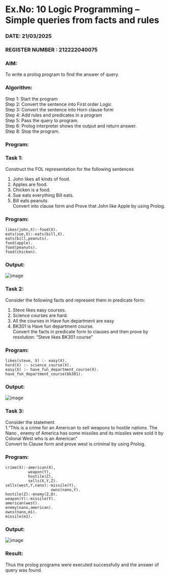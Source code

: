 # Ex.No: 10  Logic Programming –  Simple queries from facts and rules
### DATE: 21/03/2025                                                   
### REGISTER NUMBER : 212222040075

### AIM: 
To write a prolog program to find the answer of query. 

###  Algorithm:
 Step 1: Start the program <br> 
 Step 2: Convert the sentence into First order Logic  <br> 
 Step 3:  Convert the sentence into Horn clause form  <br> 
 Step 4: Add rules and predicates in a program   <br> 
 Step 5:  Pass the query to program. <br> 
 Step 6: Prolog interpreter shows the output and return answer. <br> 
 Step 8:  Stop the program.

### Program:

### Task 1:
Construct the FOL representation for the following sentences <br> 
1.	John likes all kinds of food.  <br> 
2.	Apples are food.  <br> 
3.	Chicken is a food.  <br> 
4.	Sue eats everything Bill eats. <br> 
5.	 Bill eats peanuts  <br> 
   Convert into clause form and Prove that John like Apple by using Prolog. <br> 

### Program:
```
likes(john,X):-food(X).
eats(sue,X):-eats(bill,X).
eats(bill,peanuts).
food(apple).
food(peanuts).
food(chicken).
```
### Output:

![image](https://github.com/user-attachments/assets/4a791b34-f20c-408f-a106-3d82c6824314)


### Task 2:
Consider the following facts and represent them in predicate form: <br>              
1.	Steve likes easy courses. <br> 
2.	Science courses are hard. <br> 
3. All the courses in Have fun department are easy <br> 
4. BK301 is Have fun department course.<br> 
Convert the facts in predicate form to clauses and then prove by resolution: “Steve likes BK301 course”<br> 

### Program:
```
likes(steve, X) :- easy(X).
hard(X) :- science_course(X).
easy(X) :- have_fun_department_course(X).
have_fun_department_course(bk301).
```
### Output:

![image](https://github.com/user-attachments/assets/96eb6508-47b9-4034-b6e4-7cc4c2d68c6b)


### Task 3:
Consider the statement <br> 
1.“This is a crime for an American to sell weapons to hostile nations. The Nano , enemy of America has some missiles and its missiles were sold it by Colonal West who is an American” <br> 
Convert to Clause form and prove west is criminal by using Prolog.<br> 
### Program:
```
crime(X):-american(X),
    	  weapon(Y),
    	  hostile(Z),
          sells(X,Y,Z).
sells(west,Y,nano):-missile(Y),
    				owns(nano,Y).
hostile(Z):-enemy(Z,D).
weapon(Y):-missile(Y).
american(west).
enemy(nano,american).
owns(nano,m1).
missile(m1).
```
### Output:

![image](https://github.com/user-attachments/assets/5a05bb47-cee3-4fdf-95e5-42ee051e1911)

### Result:
Thus the prolog programs were executed successfully and the answer of query was found.
